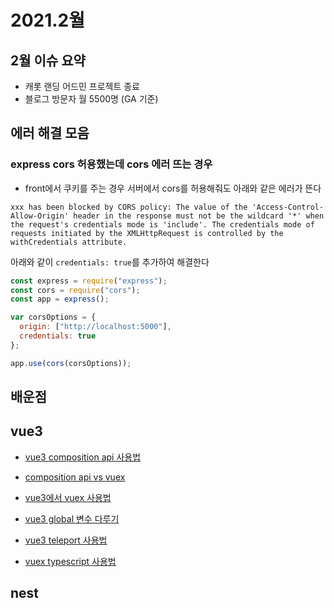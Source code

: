# 2021.2월

## 2월 이슈 요약

- 캐롯 랜딩 어드민 프로젝트 종료
- 블로그 방문자 월 5500명 (GA 기준)

## 에러 해결 모음

### express cors 허용했는데 cors 에러 뜨는 경우

- front에서 쿠키를 주는 경우 서버에서 cors를 허용해줘도 아래와 같은 에러가 뜬다

```
xxx has been blocked by CORS policy: The value of the 'Access-Control-Allow-Origin' header in the response must not be the wildcard '*' when the request's credentials mode is 'include'. The credentials mode of requests initiated by the XMLHttpRequest is controlled by the withCredentials attribute.
```

아래와 같이 `credentials: true`를 추가하여 해결한다

```js
const express = require("express");
const cors = require("cors");
const app = express();

var corsOptions = {
  origin: ["http://localhost:5000"],
  credentials: true
};

app.use(cors(corsOptions));
```

## 배운점

## vue3

- [vue3 composition api 사용법](https://kyounghwan01.github.io/blog/Vue/vue3/composition-api/)

- [composition api vs vuex](https://kyounghwan01.github.io/blog/Vue/vue3/composition-api-vs-vuex/)

- [vue3에서 vuex 사용법](https://kyounghwan01.github.io/blog/Vue/vue3/composition-api-vuex)

- [vue3 global 변수 다루기](https://kyounghwan01.github.io/blog/Vue/vue3/global-state/)

- [vue3 teleport 사용법](https://kyounghwan01.github.io/blog/Vue/vue3/teleport/)

- [vuex typescript 사용법](https://kyounghwan01.github.io/blog/Vue/vue3/vuex-ts/)

## nest
